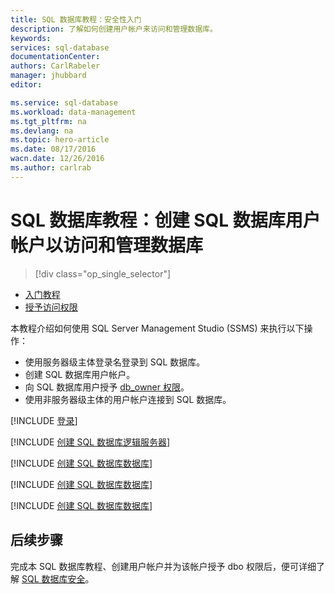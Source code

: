```yaml
---
title: SQL 数据库教程：安全性入门
description: 了解如何创建用户帐户来访问和管理数据库。
keywords: 
services: sql-database
documentationCenter: 
authors: CarlRabeler
manager: jhubbard
editor: 

ms.service: sql-database
ms.workload: data-management
ms.tgt_pltfrm: na
ms.devlang: na
ms.topic: hero-article
ms.date: 08/17/2016
wacn.date: 12/26/2016
ms.author: carlrab
---
```


# SQL 数据库教程：创建 SQL 数据库用户帐户以访问和管理数据库

> [!div class="op_single_selector"]
- [入门教程](./sql-database-get-started-security.md)
- [授予访问权限](./sql-database-manage-logins.md)

本教程介绍如何使用 SQL Server Management Studio (SSMS) 来执行以下操作：

- 使用服务器级主体登录名登录到 SQL 数据库。
- 创建 SQL 数据库用户帐户。
- 向 SQL 数据库用户授予 [db\_owner 权限](https://msdn.microsoft.com/zh-cn/library/ms189121.aspx#Anchor_0)。
- 使用非服务器级主体的用户帐户连接到 SQL 数据库。

[!INCLUDE [登录](../../includes/azure-getting-started-portal-login.md)]

[!INCLUDE [创建 SQL 数据库逻辑服务器](../../includes/sql-database-sql-server-management-studio-connect-server-principal.md)]

[!INCLUDE [创建 SQL 数据库数据库](../../includes/sql-database-create-new-database-user.md)]

[!INCLUDE [创建 SQL 数据库数据库](../../includes/sql-database-grant-database-user-dbo-permissions.md)]

[!INCLUDE [创建 SQL 数据库数据库](../../includes/sql-database-sql-server-management-studio-connect-user.md)]

## 后续步骤
完成本 SQL 数据库教程、创建用户帐户并为该帐户授予 dbo 权限后，便可详细了解 [SQL 数据库安全](./sql-database-manage-logins.md)。

<!---HONumber=Mooncake_Quality_Review_1215_2016-->